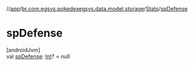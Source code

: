 //[app](../../../index.md)/[br.com.egsys.pokedexegsys.data.model.storage](../index.md)/[Stats](index.md)/[spDefense](sp-defense.md)

# spDefense

[androidJvm]\
val [spDefense](sp-defense.md): [Int](https://kotlinlang.org/api/latest/jvm/stdlib/kotlin/-int/index.html)? = null
